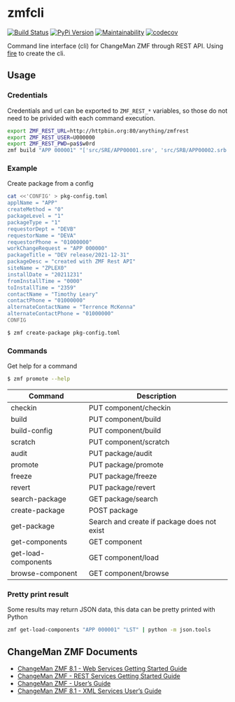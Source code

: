 # zmfcli

[![Build Status](https://travis-ci.org/kressi/zmf-cli.svg?branch=main)](https://travis-ci.org/kressi/zmf-cli)
[![PyPi Version](https://img.shields.io/pypi/v/zmfcli.svg)](https://pypi.python.org/pypi/zmfcli)
[![Maintainability](https://api.codeclimate.com/v1/badges/d2ded62d131d2b832d9b/maintainability)](https://codeclimate.com/github/kressi/zmf-cli/maintainability)
[![codecov](https://codecov.io/gh/kressi/zmf-cli/branch/main/graph/badge.svg?token=ZDHD04MJDR)](https://codecov.io/gh/kressi/zmf-cli)

Command line interface (cli) for ChangeMan ZMF through REST API. Using
[fire](https://github.com/google/python-fire) to create the cli.

## Usage

### Credentials
Credentials and url can be exported to `ZMF_REST_*` variables, so those
do not need to be privided with each command execution.
```bash
export ZMF_REST_URL=http://httpbin.org:80/anything/zmfrest
export ZMF_REST_USER=U000000
export ZMF_REST_PWD=pa$$w0rd
zmf build "APP 000001" "['src/SRE/APP00001.sre', 'src/SRB/APP00002.srb', 'src/SRB/APP00003.srb']"
```

### Example
Create package from a config
```bash
cat <<'CONFIG' > pkg-config.toml
applName = "APP"
createMethod = "0"
packageLevel = "1"
packageType = "1"
requestorDept = "DEVB"
requestorName = "DEVA"
requestorPhone = "01000000"
workChangeRequest = "APP 000000"
packageTitle = "DEV release/2021-12-31"
packageDesc = "created with ZMF Rest API"
siteName = "ZPLEX0"
installDate = "20211231"
fromInstallTime = "0000"
toInstallTime = "2359"
contactName = "Timothy Leary"
contactPhone = "01000000"
alternateContactName = "Terrence McKenna"
alternateContactPhone = "01000000"
CONFIG

$ zmf create-package pkg-config.toml
```

### Commands
Get help for a command
```bash
$ zmf promote --help
```

| Command              | Description                                 |
|----------------------|---------------------------------------------|
| checkin              | PUT component/checkin                       |
| build                | PUT component/build                         |
| build-config         | PUT component/build                         |
| scratch              | PUT component/scratch                       |
| audit                | PUT package/audit                           |
| promote              | PUT package/promote                         |
| freeze               | PUT package/freeze                          |
| revert               | PUT package/revert                          |
| search-package       | GET package/search                          |
| create-package       | POST package                                |
| get-package          | Search and create if package does not exist |
| get-components       | GET component                               |
| get-load-components  | GET component/load                          |
| browse-component     | GET component/browse                        |

### Pretty print result
Some results may return JSON data, this data can be pretty printed with Python
```bash
zmf get-load-components "APP 000001" "LST" | python -m json.tools
```

## ChangeMan ZMF Documents
- [ChangeMan ZMF 8.1 - Web Services Getting Started Guide](https://supportline.microfocus.com/documentation/books/ChangeManZMF/8.1.4/ChangeManZMFWebServices/ZMF%20Web%20Services%20Getting%20Started%20Guide.pdf)
- [ChangeMan ZMF - REST Services Getting Started Guide](https://www.microfocus.com/documentation/changeman-zmf/8.2.2/ZMF%20REST%20Services%20Getting%20Started%20Guide%20(Updated%2024%20October%202019).pdf)
- [ChangeMan ZMF - User’s Guide](https://www.microfocus.com/documentation/changeman-zmf/8.2.1/ZMF%20Users%20Guide.pdf)
- [ChangeMan ZMF 8.1 - XML Services User’s Guide](https://supportline.microfocus.com/documentation/books/ChangeManZMF/8.1.4/ChangeManZMF/ZMF%20XML%20Services%20Users%20Guide.pdf)
